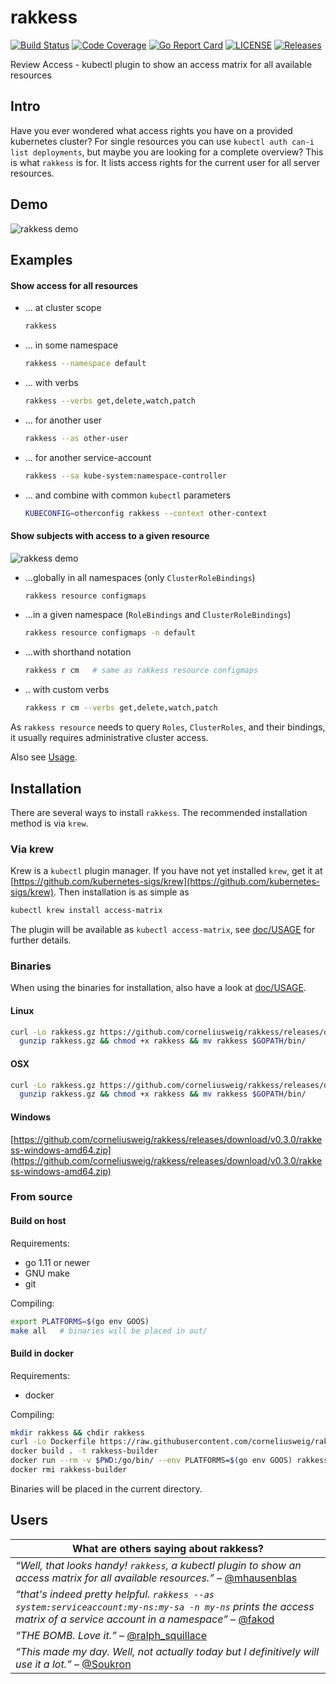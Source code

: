 # rakkess
[![Build Status](https://travis-ci.com/corneliusweig/rakkess.svg?branch=master)](https://travis-ci.com/corneliusweig/rakkess)
[![Code Coverage](https://codecov.io/gh/corneliusweig/rakkess/branch/master/graph/badge.svg)](https://codecov.io/gh/corneliusweig/rakkess)
[![Go Report Card](https://goreportcard.com/badge/corneliusweig/rakkess)](https://goreportcard.com/report/corneliusweig/rakkess)
[![LICENSE](https://img.shields.io/github/license/corneliusweig/rakkess.svg)](https://github.com/corneliusweig/rakkess/blob/master/LICENSE)
[![Releases](https://img.shields.io/github/release-pre/corneliusweig/rakkess.svg)](https://github.com/corneliusweig/rakkess/releases)

Review Access - kubectl plugin to show an access matrix for all available resources

## Intro
Have you ever wondered what access rights you have on a provided kubernetes cluster?
For single resources you can use `kubectl auth can-i list deployments`, but maybe you are looking for a complete overview?
This is what `rakkess` is for.
It lists access rights for the current user for all server resources.

## Demo
![rakkess demo](doc/demo-user-smaller.png "rakkess demo")

## Examples
#### Show access for all resources
- ... at cluster scope
  ```bash
  rakkess
  ```

- ... in some namespace
  ```bash
  rakkess --namespace default
  ```

- ... with verbs
  ```bash
  rakkess --verbs get,delete,watch,patch
  ```

- ... for another user
  ```bash
  rakkess --as other-user
  ```

- ... for another service-account
  ```bash
  rakkess --sa kube-system:namespace-controller
  ```

- ... and combine with common `kubectl` parameters
  ```bash
  KUBECONFIG=otherconfig rakkess --context other-context
  ```
  
#### Show subjects with access to a given resource
![rakkess demo](doc/demo-resource-smaller.png "rakkess resource demo")
- ...globally in all namespaces (only `ClusterRoleBindings`)
  ```bash
  rakkess resource configmaps
  ```
  
- ...in a given namespace (`RoleBindings` and `ClusterRoleBindings`)
  ```bash
  rakkess resource configmaps -n default
  ```

- ...with shorthand notation
  ```bash
  rakkess r cm   # same as rakkess resource configmaps
  ```

- .. with custom verbs
  ```bash
  rakkess r cm --verbs get,delete,watch,patch
  ```
  
As `rakkess resource` needs to query `Roles`, `ClusterRoles`, and their bindings, it usually requires administrative cluster access.

Also see [Usage](doc/USAGE.md).

## Installation
There are several ways to install `rakkess`. The recommended installation method is via `krew`.

### Via krew
Krew is a `kubectl` plugin manager. If you have not yet installed `krew`, get it at
[https://github.com/kubernetes-sigs/krew](https://github.com/kubernetes-sigs/krew).
Then installation is as simple as
```bash
kubectl krew install access-matrix
```
The plugin will be available as `kubectl access-matrix`, see [doc/USAGE](doc/USAGE.md) for further details.

### Binaries
When using the binaries for installation, also have a look at [doc/USAGE](doc/USAGE.md).

#### Linux
```bash
curl -Lo rakkess.gz https://github.com/corneliusweig/rakkess/releases/download/v0.3.0/rakkess-linux-amd64.gz && \
  gunzip rakkess.gz && chmod +x rakkess && mv rakkess $GOPATH/bin/
```

#### OSX
```bash
curl -Lo rakkess.gz https://github.com/corneliusweig/rakkess/releases/download/v0.3.0/rakkess-darwin-amd64.gz && \
  gunzip rakkess.gz && chmod +x rakkess && mv rakkess $GOPATH/bin/
```

#### Windows
[https://github.com/corneliusweig/rakkess/releases/download/v0.3.0/rakkess-windows-amd64.zip](https://github.com/corneliusweig/rakkess/releases/download/v0.3.0/rakkess-windows-amd64.zip)

### From source

#### Build on host

Requirements:
 - go 1.11 or newer
 - GNU make
 - git

Compiling:
```bash
export PLATFORMS=$(go env GOOS)
make all   # binaries will be placed in out/
```

#### Build in docker
Requirements:
 - docker

Compiling:
```bash
mkdir rakkess && chdir rakkess
curl -Lo Dockerfile https://raw.githubusercontent.com/corneliusweig/rakkess/master/Dockerfile
docker build . -t rakkess-builder
docker run --rm -v $PWD:/go/bin/ --env PLATFORMS=$(go env GOOS) rakkess
docker rmi rakkess-builder
```
Binaries will be placed in the current directory.

## Users

| What are others saying about rakkess? |
| ---- |
| _“Well, that looks handy! `rakkess`, a kubectl plugin to show an access matrix for all available resources.”_ – [@mhausenblas](https://twitter.com/mhausenblas/status/1100673166303739905) |
| _“that's indeed pretty helpful. `rakkess --as system:serviceaccount:my-ns:my-sa -n my-ns` prints the access matrix of a service account in a namespace”_ – [@fakod](https://twitter.com/fakod/status/1100764745957658626) |
| _“THE BOMB. Love it.”_ – [@ralph_squillace](https://twitter.com/ralph_squillace/status/1100844255830896640) |
| _“This made my day. Well, not actually today but I definitively will use it a lot.”_ – [@Soukron](https://twitter.com/Soukron/status/1100690060129775617) |


